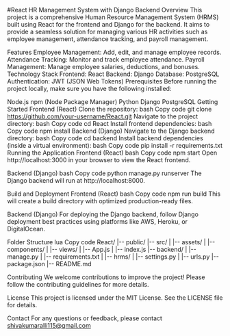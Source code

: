 #React HR Management System with Django Backend
Overview
This project is a comprehensive Human Resource Management System (HRMS) built using React for the frontend and Django for the backend. It aims to provide a seamless solution for managing various HR activities such as employee management, attendance tracking, and payroll management.

Features
Employee Management: Add, edit, and manage employee records.
Attendance Tracking: Monitor and track employee attendance.
Payroll Management: Manage employee salaries, deductions, and bonuses.
Technology Stack
Frontend: React
Backend: Django
Database: PostgreSQL
Authentication: JWT (JSON Web Tokens)
Prerequisites
Before running the project locally, make sure you have the following installed:

Node.js
npm (Node Package Manager)
Python
Django
PostgreSQL
Getting Started
Frontend (React)
Clone the repository:
bash
Copy code
git clone https://github.com/your-username/React.git
Navigate to the project directory:
bash
Copy code
cd React
Install frontend dependencies:
bash
Copy code
npm install
Backend (Django)
Navigate to the Django backend directory:
bash
Copy code
cd backend
Install backend dependencies (inside a virtual environment):
bash
Copy code
pip install -r requirements.txt
Running the Application
Frontend (React)
bash
Copy code
npm start
Open http://localhost:3000 in your browser to view the React frontend.

Backend (Django)
bash
Copy code
python manage.py runserver
The Django backend will run at http://localhost:8000.

Build and Deployment
Frontend (React)
bash
Copy code
npm run build
This will create a build directory with optimized production-ready files.

Backend (Django)
For deploying the Django backend, follow Django deployment best practices using platforms like AWS, Heroku, or DigitalOcean.

Folder Structure
lua
Copy code
React/
|-- public/
|-- src/
|   |-- assets/
|   |-- components/
|   |-- views/
|   |-- App.js
|   |-- index.js
|-- backend/
|   |-- manage.py
|   |-- requirements.txt
|   |-- hrms/
|       |-- settings.py
|       |-- urls.py
|-- package.json
|-- README.md

Contributing
We welcome contributions to improve the project! Please follow the contributing guidelines for more details.

License
This project is licensed under the MIT License. See the LICENSE file for details.

Contact
For any questions or feedback, please contact shivakumaralli115@gmail.com

